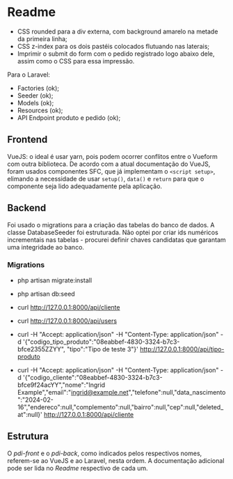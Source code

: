# Readme   

 - CSS rounded para a div externa, com background amarelo na metade da primeira linha; 
 - CSS z-index para os dois pastéis colocados flutuando nas laterais;
 - Imprimir o submit do form com o pedido registrado logo abaixo dele, assim como o CSS para essa impressão.  

Para o Laravel:  

 - Factories (ok);
 - Seeder (ok);
 - Models (ok);
 - Resources (ok);
 - API Endpoint produto e pedido (ok);

## Frontend  

VueJS: o ideal é usar yarn, pois podem ocorrer conflitos entre o Vueform com outra biblioteca.
De acordo com a atual documentação do VueJS, foram usados componentes SFC, que já implementam o `<script setup>`, elimando a necessidade de usar `setup()`, `data()` e `return` para que o componente seja lido adequadamente pela aplicação.  

## Backend

Foi usado o migrations para a criação das tabelas do banco de dados. A classe DatabaseSeeder foi estruturada. Não optei por criar ids numéricos incrementais nas tabelas - procurei definir chaves candidatas que garantam uma integridade ao banco.  

### Migrations  

 - php artisan migrate:install
 - php artisan db:seed

 - curl http://127.0.0.1:8000/api/cliente
 - curl http://127.0.0.1:8000/api/users
 - curl -H "Accept: application/json" -H "Content-Type: application/json" -d '{"codigo_tipo_produto":"08eabbef-4830-3324-b7c3-bfce2355ZZYY", "tipo":"Tipo de teste 3"}' http://127.0.0.1:8000/api/tipo-produto
 - curl -H "Accept: application/json" -H "Content-Type: application/json" -d '{"codigo_cliente":"08eabbef-4830-3324-b7c3-bfce9f24acYY","nome":"Ingrid Example","email":"ingrid@example.net","telefone":null,"data_nascimento":"2024-02-16","endereco":null,"complemento":null,"bairro":null,"cep":null,"deleted_at":null}' http://127.0.0.1:8000/api/cliente

## Estrutura  

O *pdi-front* e o *pdi-back*, como indicados pelos respectivos nomes, referem-se ao VueJS e ao Laravel, nesta ordem. A documentação adicional pode ser lida no *Readme* respectivo de cada um.

